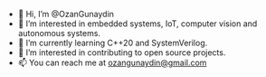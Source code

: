 - 👋 Hi, I’m @OzanGunaydin
- 👀 I’m interested in embedded systems, IoT, computer vision and autonomous systems.
- 🌱 I’m currently learning C++20 and SystemVerilog.
- 💞️ I’m interested in contributing to open source projects.
- 📫 You can reach me at ozangunaydin@gmail.com

<!---
OzanGunaydin/OzanGunaydin is a ✨ special ✨ repository because its `README.md` (this file) appears on your GitHub profile.
You can click the Preview link to take a look at your changes.
--->
